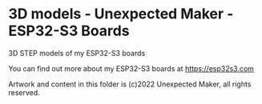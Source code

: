 # 3D models - Unexpected Maker - ESP32-S3 Boards 
3D STEP models of my ESP32-S3 boards  

You can find out more about my ESP32-S3 boards at https://esp32s3.com 

Artwork and content in this folder is (c)2022 Unexpected Maker, all rights reserved.
